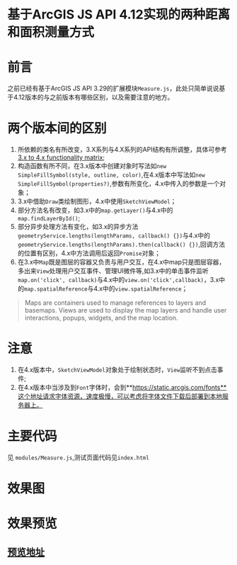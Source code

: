 # 基于ArcGIS JS API 4.12实现的两种距离和面积测量方式

# 前言

之前已经有基于ArcGIS JS API 3.29的扩展模块`Measure.js`，此处只简单说说基于4.12版本的与之前版本有哪些区别，以及需要注意的地方。

# 两个版本间的区别

1. 所依赖的类名有所改变，3.X系列与4.X系列的API结构有所调整，具体可参考[3.x to 4.x functionality matrix](https://developers.arcgis.com/javascript/latest/guide/functionality-matrix/);
2. 构造函数有所不同，在3.x版本中创建对象时写法如`new SimpleFillSymbol(style, outline, color)`,在4.x版本中写法如`new SimpleFillSymbol(properties?)`,参数有所变化，4.x中传入的参数是一个对象；
3. 3.x中借助`Draw`类绘制图形，4.x中使用`SketchViewModel`；
4. 部分方法名有改变，如3.x中的`map.getLayer()`与4.x中的`map.findLayerById()`;
5. 部分异步处理方法有变化，如3.x的异步方法`geometryService.lengths(lengthParams, callback() {})`与4.x中的`geometryService.lengths(lengthParams).then(callback() {})`,回调方法的位置有区别，4.x中方法调用后返回`Promise`对象；
6. 在3.x中`Map`既是图层的容器又负责与用户交互，在4.x中map只是图层容器，多出来`View`处理用户交互事件、管理UI微件等,如3.x中的单击事件监听`map.on('click', callback)`与4.x中的`view.on('click',callback)`，3.x中的`map.spatialReference`与4.x中的`view.spatialReference`；

> Maps are containers used to manage references to layers and basemaps. Views are used to display the map layers and handle user interactions, popups, widgets, and the map location.

# 注意

1. 在4.x版本中，`SketchViewModel`对象处于绘制状态时，`View`监听不到点击事件;
2. 在4.x版本中当涉及到`Font`字体时，会到**https://static.arcgis.com/fonts**这个地址请求字体资源，速度极慢，可以考虑将字体文件下载后部署到本地服务器上。

# 主要代码

见 `modules/Measure.js`,测试页面代码见`index.html`

# 效果图

# 效果预览

## [预览地址]()